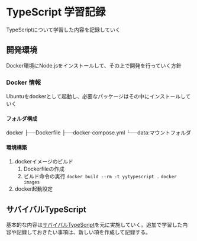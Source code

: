 # TypeScript 学習記録

TypeScriptについて学習した内容を記録していく

## 開発環境

Docker環境にNode.jsをインストールして、その上で開発を行っていく方針

### Docker 情報

Ubuntuをdockerとして起動し、必要なパッケージはその中にインストールしていく

#### フォルダ構成

docker
  ├──Dockerfile
  ├──docker-compose.yml
  └──data:マウントフォルダ

#### 環境構築

1. dockerイメージのビルド
   1. Dockerfileの作成
   2. ビルド命令の実行
    `docker build --rm -t yytypescript .`
    `docker images`
2. docker起動設定

## サバイバルTypeScript

基本的な内容は[サバイバルTypeScript](https://typescriptbook.jp/)を元に実施していく。追加で学習した内容や記録しておきたい事項は、新しい項を作成して記録する。
